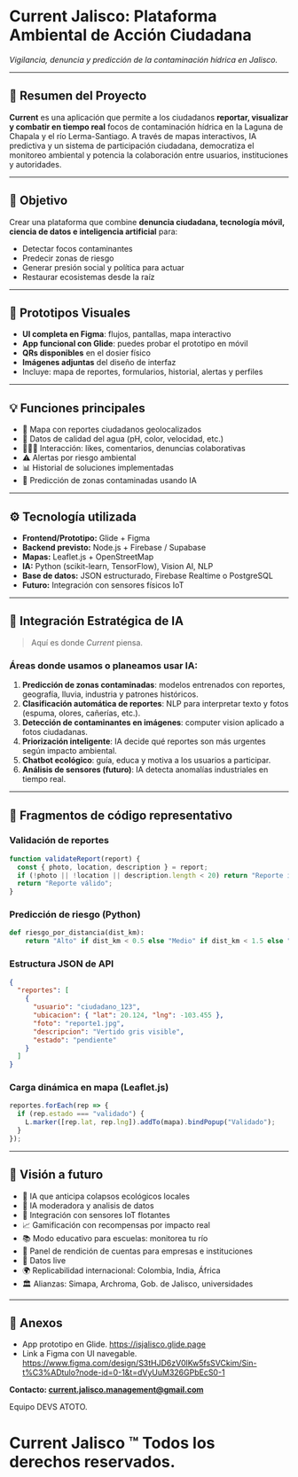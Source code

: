 # **Current Jalisco: Plataforma Ambiental de Acción Ciudadana**

*Vigilancia, denuncia y predicción de la contaminación hídrica en Jalisco.*

---

## 📌 **Resumen del Proyecto**

**Current** es una aplicación que permite a los ciudadanos **reportar, visualizar y combatir en tiempo real** focos de contaminación hídrica en la Laguna de Chapala y el río Lerma-Santiago. A través de mapas interactivos, IA predictiva y un sistema de participación ciudadana, democratiza el monitoreo ambiental y potencia la colaboración entre usuarios, instituciones y autoridades.

---

## 🎯 **Objetivo**

Crear una plataforma que combine **denuncia ciudadana, tecnología móvil, ciencia de datos e inteligencia artificial** para:

* Detectar focos contaminantes
* Predecir zonas de riesgo
* Generar presión social y política para actuar
* Restaurar ecosistemas desde la raíz

---

## 📲 **Prototipos Visuales**

* **UI completa en Figma**: flujos, pantallas, mapa interactivo
* **App funcional con Glide**: puedes probar el prototipo en móvil
* **QRs disponibles** en el dosier físico
* **Imágenes adjuntas** del diseño de interfaz
* Incluye: mapa de reportes, formularios, historial, alertas y perfiles

---

## 💡 **Funciones principales**

* 📍 Mapa con reportes ciudadanos geolocalizados
* 🧪 Datos de calidad del agua (pH, color, velocidad, etc.)
* 🧑‍🤝‍🧑 Interacción: likes, comentarios, denuncias colaborativas
* ⚠️ Alertas por riesgo ambiental
* 📊 Historial de soluciones implementadas
* 🧠 Predicción de zonas contaminadas usando IA

---

## ⚙️ **Tecnología utilizada**

* **Frontend/Prototipo:** Glide + Figma
* **Backend previsto:** Node.js + Firebase / Supabase
* **Mapas:** Leaflet.js + OpenStreetMap
* **IA:** Python (scikit-learn, TensorFlow), Vision AI, NLP
* **Base de datos:** JSON estructurado, Firebase Realtime o PostgreSQL
* **Futuro:** Integración con sensores físicos IoT

---

## 🧠 **Integración Estratégica de IA**

> Aquí es donde *Current* piensa.

### Áreas donde usamos o planeamos usar IA:

1. **Predicción de zonas contaminadas**: modelos entrenados con reportes, geografía, lluvia, industria y patrones históricos.
2. **Clasificación automática de reportes**: NLP para interpretar texto y fotos (espuma, olores, cañerías, etc.).
3. **Detección de contaminantes en imágenes**: computer vision aplicado a fotos ciudadanas.
4. **Priorización inteligente**: IA decide qué reportes son más urgentes según impacto ambiental.
5. **Chatbot ecológico**: guía, educa y motiva a los usuarios a participar.
6. **Análisis de sensores (futuro)**: IA detecta anomalías industriales en tiempo real.

---

## 🔧 **Fragmentos de código representativo**

### Validación de reportes

```javascript
function validateReport(report) {
  const { photo, location, description } = report;
  if (!photo || !location || description.length < 20) return "Reporte inválido";
  return "Reporte válido";
}
```

### Predicción de riesgo (Python)

```python
def riesgo_por_distancia(dist_km):
    return "Alto" if dist_km < 0.5 else "Medio" if dist_km < 1.5 else "Bajo"
```

### Estructura JSON de API

```json
{
  "reportes": [
    {
      "usuario": "ciudadano_123",
      "ubicacion": { "lat": 20.124, "lng": -103.455 },
      "foto": "reporte1.jpg",
      "descripcion": "Vertido gris visible",
      "estado": "pendiente"
    }
  ]
}
```

### Carga dinámica en mapa (Leaflet.js)

```javascript
reportes.forEach(rep => {
  if (rep.estado === "validado") {
    L.marker([rep.lat, rep.lng]).addTo(mapa).bindPopup("Validado");
  }
});
```

---

## 🔮 **Visión a futuro**

* 🤖 IA que anticipa colapsos ecológicos locales
* 🤖 IA moderadora y analisis de datos
* 📡 Integración con sensores IoT flotantes
* 📈 Gamificación con recompensas por impacto real
* 📚 Modo educativo para escuelas: monitorea tu río
* 📣 Panel de rendición de cuentas para empresas e instituciones
* 🛜 Datos live
* 🌍 Replicabilidad internacional: Colombia, India, África
* 🏛️ Alianzas: Simapa, Archroma, Gob. de Jalisco, universidades

---


## 📎 **Anexos**
* App prototipo en Glide.         https://isjalisco.glide.page 
* Link a Figma con UI navegable. https://www.figma.com/design/S3tHJD6zV0lKw5fsSVCkim/Sin-t%C3%ADtulo?node-id=0-1&t=dVyUuM326GPbEcS0-1

**Contacto: current.jalisco.management@gmail.com**


Equipo DEVS ATOTO.

# Current Jalisco ™ Todos los derechos reservados.
